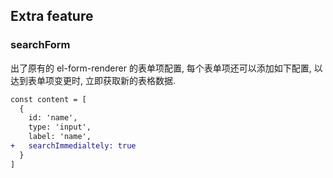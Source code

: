 ## Extra feature

### searchForm

出了原有的 el-form-renderer 的表单项配置, 每个表单项还可以添加如下配置, 以达到表单项变更时, 立即获取新的表格数据.

```diff
const content = [
  {
    id: 'name',
    type: 'input',
    label: 'name',
+   searchImmedialtely: true
  }
]
```
